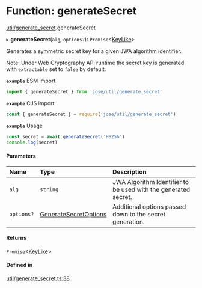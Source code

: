 # Function: generateSecret

[util/generate_secret](../modules/util_generate_secret.md).generateSecret

▸ **generateSecret**(`alg`, `options?`): `Promise`<[KeyLike](../types/types.keylike.md)\>

Generates a symmetric secret key for a given JWA algorithm identifier.

Note: Under Web Cryptography API runtime the secret key is generated with
`extractable` set to `false` by default.

**`example`** ESM import
```js
import { generateSecret } from 'jose/util/generate_secret'
```

**`example`** CJS import
```js
const { generateSecret } = require('jose/util/generate_secret')
```

**`example`** Usage
```js
const secret = await generateSecret('HS256')
console.log(secret)
```

#### Parameters

| Name | Type | Description |
| :------ | :------ | :------ |
| `alg` | `string` | JWA Algorithm Identifier to be used with the generated secret. |
| `options?` | [GenerateSecretOptions](../interfaces/util_generate_secret.generatesecretoptions.md) | Additional options passed down to the secret generation. |

#### Returns

`Promise`<[KeyLike](../types/types.keylike.md)\>

#### Defined in

[util/generate_secret.ts:38](https://github.com/panva/jose/blob/v3.13.0/src/util/generate_secret.ts#L38)
